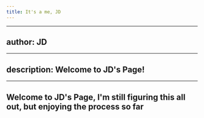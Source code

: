 ```yaml
---
title: It's a me, JD
---
```


---
author: JD
---

---
description: Welcome to JD's Page!
---

---
Welcome to JD's Page, I'm still figuring this all out, but enjoying the process so far
---
